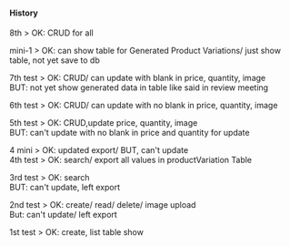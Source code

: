 #### History

8th > OK: CRUD for all  

mini-1 > OK: can show table for Generated Product Variations/ just show table, not yet save to db

7th test > OK: CRUD/ can update with blank in price, quantity, image  
BUT: not yet show generated data in table like said in review meeting

6th test > OK: CRUD/ can update with no blank in price, quantity, image

5th test > OK: CRUD,update price, quantity, image  
BUT: can't update with no blank in price and quantity for update

4 mini > OK: updated export/ BUT, can't update  
4th test > OK: search/ export all values in productVariation Table

3rd test > OK: search  
BUT: can't update, left export

2nd test > OK: create/ read/ delete/ image upload  
But: can't update/ left export

1st test > OK: create, list table show
